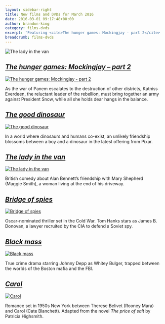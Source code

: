 ```yaml
---
layout: sidebar-right
title: New films and DVDs for March 2016
date: 2016-03-01 09:17:48+00:00
author: brandon-king
category: films-dvds
excerpt: 'Featuring <cite>The hunger games: Mockingjay - part 2</cite> and <cite>The lady in the van</cite>.'
breadcrumb: films-dvds
---
```

![The lady in the van](/images/featured/featured-the-lady-in-the-van.jpg)

## [<cite>The hunger games: Mockingjay &#8211; part 2</cite>](https://suffolk.spydus.co.uk/cgi-bin/spydus.exe/ENQ/OPAC/BIBENQ/5997805?QRY=CTIBIB%3C%20IRN(58713723)&QRYTEXT=The%20hunger%20games%3A%20Mockingjay%20-%20part%202%20%5Bvideorecording%5D)

[![The hunger games: Mockingjay - part 2](/images/article/the-hunger-games-mockingjay-part-2.jpg)](https://suffolk.spydus.co.uk/cgi-bin/spydus.exe/ENQ/OPAC/BIBENQ/5997805?QRY=CTIBIB%3C%20IRN(58713723)&QRYTEXT=The%20hunger%20games%3A%20Mockingjay%20-%20part%202%20%5Bvideorecording%5D)

As the war of Panem escalates to the destruction of other districts, Katniss Everdeen, the reluctant leader of the rebellion, must bring together an army against President Snow, while all she holds dear hangs in the balance.

## [<cite>The good dinosaur</cite>](https://suffolk.spydus.co.uk/cgi-bin/spydus.exe/ENQ/OPAC/BIBENQ/5999164?QRY=CTIBIB%3C%20IRN(26250583)&QRYTEXT=The%20good%20dinosaur%20%5Bvideorecording%5D)

[![The good dinosaur](/images/article/the-good-dinosaur.jpg)](https://suffolk.spydus.co.uk/cgi-bin/spydus.exe/ENQ/OPAC/BIBENQ/5999164?QRY=CTIBIB%3C%20IRN(26250583)&QRYTEXT=The%20good%20dinosaur%20%5Bvideorecording%5D)

In a world where dinosaurs and humans co-exist, an unlikely friendship blossoms between a boy and a dinosaur in the latest offering from Pixar.

## [<cite>The lady in the van</cite>](https://suffolk.spydus.co.uk/cgi-bin/spydus.exe/ENQ/OPAC/BIBENQ/6018882?QRY=CTIBIB%3C%20IRN(5620236)&QRYTEXT=The%20lady%20in%20the%20van%20%5Bvideorecording%5D)

[![The lady in the van](/images/article/the-lady-in-the-van.jpg)](https://suffolk.spydus.co.uk/cgi-bin/spydus.exe/ENQ/OPAC/BIBENQ/6018882?QRY=CTIBIB%3C%20IRN(5620236)&QRYTEXT=The%20lady%20in%20the%20van%20%5Bvideorecording%5D)

British comedy about Alan Bennett&#8217;s friendship with Mary Shepherd (Maggie Smith), a woman living at the end of his driveway.

## [<cite>Bridge of spies</cite>](https://suffolk.spydus.co.uk/cgi-bin/spydus.exe/ENQ/OPAC/BIBENQ/6020114?QRY=CTIBIB%3C%20IRN(58865244)&QRYTEXT=Bridge%20of%20spies%20%5Bvideorecording%5D)

[![Bridge of spies](/images/article/bridge-of-spies.jpg)](https://suffolk.spydus.co.uk/cgi-bin/spydus.exe/ENQ/OPAC/BIBENQ/6020114?QRY=CTIBIB%3C%20IRN(58865244)&QRYTEXT=Bridge%20of%20spies%20%5Bvideorecording%5D)

Oscar-nominated thriller set in the Cold War. Tom Hanks stars as James B. Donovan, a lawyer recruited by the CIA to defend a Soviet spy.

## [<cite>Black mass</cite>](https://suffolk.spydus.co.uk/cgi-bin/spydus.exe/ENQ/OPAC/BIBENQ/6022221?QRY=CTIBIB%3C%20IRN(48510623)&QRYTEXT=Black%20mass%20%5Bvideorecording%5D)

[![Black mass](/images/article/black-mass.jpg)](https://suffolk.spydus.co.uk/cgi-bin/spydus.exe/ENQ/OPAC/BIBENQ/6022221?QRY=CTIBIB%3C%20IRN(48510623)&QRYTEXT=Black%20mass%20%5Bvideorecording%5D)

True crime drama starring Johnny Depp as Whitey Bulger, trapped between the worlds of the Boston mafia and the FBI.

## [<cite>Carol</cite>](https://suffolk.spydus.co.uk/cgi-bin/spydus.exe/ENQ/OPAC/BIBENQ/6024449?QRY=CTIBIB%3C%20IRN(5606885)&QRYTEXT=Carol%20%5Bvideorecording%5D)

[![Carol](/images/article/carol.jpg)](https://suffolk.spydus.co.uk/cgi-bin/spydus.exe/ENQ/OPAC/BIBENQ/6024449?QRY=CTIBIB%3C%20IRN(5606885)&QRYTEXT=Carol%20%5Bvideorecording%5D)

Romance set in 1950s New York between Therese Belivet (Rooney Mara) and Carol (Cate Blanchett). Adapted from the novel <cite>The price of salt</cite> by Patricia Highsmith.
